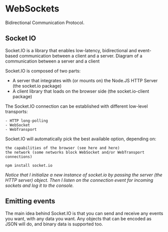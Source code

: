 # WebSockets

Bidirectional Communication Protocol.

## Socket IO

Socket.IO is a library that enables low-latency, bidirectional and event-based communication between a client and a server.
Diagram of a communication between a server and a client

Socket.IO is composed of two parts:

- A server that integrates with (or mounts on) the Node.JS HTTP Server (the socket.io package)
- A client library that loads on the browser side (the socket.io-client package)

The Socket.IO connection can be established with different low-level transports:

    - HTTP long-polling
    - WebSocket
    - WebTransport

Socket.IO will automatically pick the best available option, depending on:

    the capabilities of the browser (see here and here)
    the network (some networks block WebSocket and/or WebTransport connections)

`npm install socket.io`

_Notice that I initialize a new instance of socket.io by passing the server (the HTTP server) object. Then I listen on the connection event for incoming sockets and log it to the console._

## Emitting events

The main idea behind Socket.IO is that you can send and receive any events you want, with any data you want. Any objects that can be encoded as JSON will do, and binary data is supported too.
